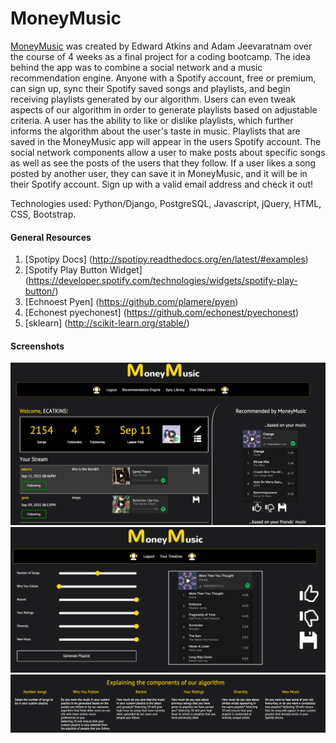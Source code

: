 # MoneyMusic
[MoneyMusic](http://moneymusic.co) was created by Edward Atkins and Adam Jeevaratnam over the course of 4 weeks as a final project for a coding bootcamp.  The idea behind the app was to combine a social network and a music recommendation engine.  Anyone with a Spotify account, free or premium, can sign up, sync their Spotify saved songs and playlists, and begin receiving playlists generated by our algorithm.  Users can even tweak aspects of our algorithm in order to generate playlists based on adjustable criteria.  A user has the ability to like or dislike playlists, which further informs the algorithm about the user's taste in music.  Playlists that are saved in the MoneyMusic app will appear in the users Spotify account.  The social network components allow a user to make posts about specific songs as well as see the posts of the users that they follow.  If a user likes a song posted by another user, they can save it in MoneyMusic, and it will be in their Spotify account.  Sign up with a valid email address and check it out!

Technologies used: Python/Django, PostgreSQL, Javascript, jQuery, HTML, CSS, Bootstrap. 


#### General Resources
1. [Spotipy Docs] (http://spotipy.readthedocs.org/en/latest/#examples)
2. [Spotify Play Button Widget] (https://developer.spotify.com/technologies/widgets/spotify-play-button/)
3. [Echnoest Pyen] (https://github.com/plamere/pyen)
4. [Echonest pyechonest] (https://github.com/echonest/pyechonest)
6. [sklearn] (http://scikit-learn.org/stable/)

#### Screenshots
![alt text](https://github.com/ecatkins/elo_afl/blob/master/mm_2.png "Logo Title Text 1")
![alt text](https://github.com/ecatkins/elo_afl/blob/master/mm_1.png "Logo Title Text 1")
![alt text](https://github.com/ecatkins/elo_afl/blob/master/mm_3.png "Logo Title Text 1")
